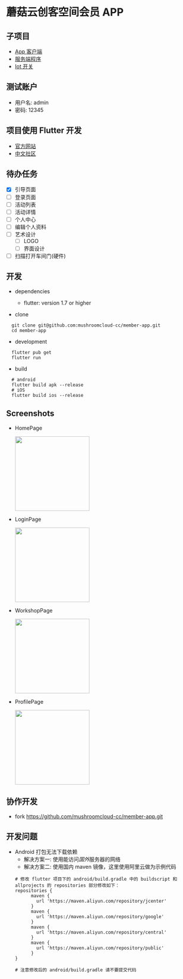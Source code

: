 # 蘑菇云创客空间会员 APP

## 子项目
- [App 客户端](./flutter-client/README.md)
- [服务端程序](./node-server/README.md)
- [Iot 开关](./iot-switcher/README.md)

## 测试账户
- 用户名: admin 
- 密码:   12345

## 项目使用 Flutter 开发

- [官方网站](https://flutter.dev)
- [中文社区](https://flutter-io.cn)

## 待办任务

- [x] 引导页面
- [ ] 登录页面
- [ ] 活动列表
- [ ] 活动详情
- [ ] 个人中心
- [ ] 编辑个人资料
- [ ] 艺术设计
  - [ ] LOGO
  - [ ] 界面设计
- [ ] 扫描打开车间门(硬件)

## 开发
  
- dependencies
  - flutter: version 1.7 or higher 

- clone
```
  git clone git@github.com:mushroomcloud-cc/member-app.git
  cd member-app
```

- development
```
  flutter pub get
  flutter run
```
- build
```
  # android
  flutter build apk --release
  # iOS
  flutter build ios --release
```

## Screenshots

- HomePage
  
  <img src="flutter-client/screenshots/home_page.png" width="200">
- LoginPage
  
  <img src="flutter-client/screenshots/login_page.png" width="200">

- WorkshopPage
  
  <img src="flutter-client/screenshots/workshop_page.jpg" width="200">
- ProfilePage
  
  <img src="flutter-client/screenshots/profile_page.png" width="200">
## 协作开发

- fork https://github.com/mushroomcloud-cc/member-app.git

## 开发问题
- Android 打包无法下载依赖
  - 解决方案一: 使用能访问*国外*服务器的网络
  - 解决方案二: 使用国内 maven 镜像，这里使用阿里云做为示例代码
  ```
  # 修改 flutter 项目下的 android/build.gradle 中的 buildscript 和 allprojects 的 repositories 部分修改如下：
  repositories {
        maven {
          url 'https://maven.aliyun.com/repository/jcenter'
        }
        maven {
          url 'https://maven.aliyun.com/repository/google'
        }
        maven {
          url 'https://maven.aliyun.com/repository/central'
        }
        maven {
          url 'https://maven.aliyun.com/repository/public'
        }
  }
  
  # 注意修改后的 android/build.gradle 请不要提交代码
  ```
